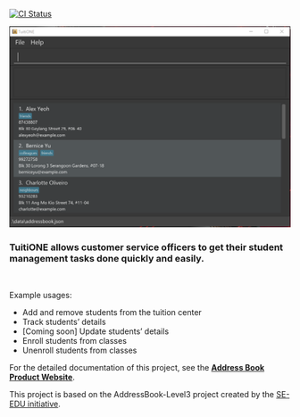 [![CI Status](https://github.com/AY2122S1-CS2103T-F13-4/tp/workflows/Java%20CI/badge.svg)](https://github.com/AY2122S1-CS2103T-F13-4/tp/actions)

![Ui](docs/images/Ui.png)

### TuitiONE allows customer service officers to get their student management tasks done quickly and easily.
<br>

 Example usages:
   * Add and remove students from the tuition center
   * Track students’ details
   * [Coming soon] Update students’ details
   * Enroll students from classes
   * Unenroll students from classes
 
For the detailed documentation of this project, see the **[Address Book Product Website](https://ay2122s1-cs2103t-f13-4.github.io/tp/)**.

This project is based on the AddressBook-Level3 project created by the [SE-EDU initiative](https://se-education.org).

